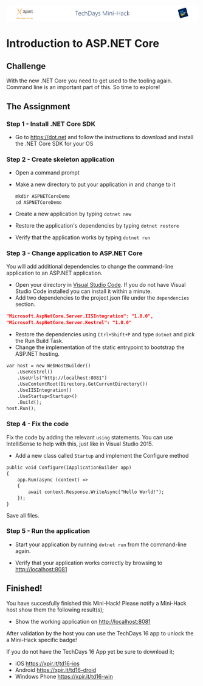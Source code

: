 ![Xpirit TechDays MiniHack Banner](../HackBanner-s.png)
# Introduction to ASP.NET Core #

## Challenge ##
With the new .NET Core you need to get used to the tooling again. Command line is an important part of this. So time to explore!

## The Assignment ##

### Step 1 - Install .NET Core SDK
- Go to https://dot.net and follow the instructions to download and install the .NET Core SDK for your OS

### Step 2 - Create skeleton application ###
- Open a command prompt
- Make a new directory to put your application in and change to it

   ```
   mkdir ASPNETCoreDemo
   cd ASPNETCoreDemo
   ```
- Create a new application by typing `dotnet new`
- Restore the application's dependencies by typing `dotnet restore`
- Verify that the application works by typing `dotnet run`

### Step 3 - Change application to ASP.NET Core ###
You will add additional dependencies to change the command-line
application to an ASP.NET application.

- Open your directory in [Visual Studio Code](https://code.visualstudio.com). If you do not have Visual Studio Code
installed you can install it within a minute.
- Add two dependencies to the project.json file under the `dependencies` section.
```json
"Microsoft.AspNetCore.Server.IISIntegration": "1.0.0",
"Microsoft.AspNetCore.Server.Kestrel": "1.0.0"
```
- Restore the dependencies using `Ctrl+Shift+P` and type `dotnet` and pick the Run Build Task.
- Change the implementation of the static entrypoint to bootstrap the ASP.NET hosting.
```CSharp
var host = new WebHostBuilder()
    .UseKestrel()
    .UseUrls("http://localhost:8081")
    .UseContentRoot(Directory.GetCurrentDirectory())
    .UseIISIntegration()
    .UseStartup<Startup>()
    .Build();
host.Run();
```
### Step 4 - Fix the code ###
Fix the code by adding the relevant `using` statements. You can use IntelliSense to help with this, just like in Visual Studio 2015. 

- Add a new class called `Startup` and implement the Configure method
```CSharp
public void Configure(IApplicationBuilder app)
{
    app.Run(async (context) =>
    {
        await context.Response.WriteAsync("Hello World!");
    });
}
```
Save all files.

### Step 5 - Run the application ###
- Start your application by running `dotnet run` from the command-line again.

- Verify that your application works correctly by browsing to [http://localhost:8081](http://localhost:8081)


## Finished! ##
You have succesfully finished this Mini-Hack! Please notify a Mini-Hack host show them the following result(s);

- Show the working application on <http://localhost:8081>

After validation by the host you can use the TechDays 16 app to unlock the a Mini-Hack specific badge!

If you do not have the TechDays 16 App yet be sure to download it;
- iOS <https://xpir.it/td16-ios>
- Android <https://xpir.it/td16-droid>
- Windows Phone <https://xpir.it/td16-win>